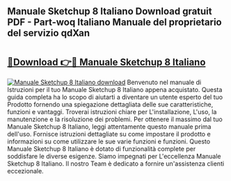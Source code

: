 ## Manuale Sketchup 8 Italiano Download gratuit PDF - Part-woq Italiano Manuale del proprietario del servizio qdXan

# <h2><a href="http://dfecf2.blite.top/?on=Manuale+Sketchup+8+Italiano">🔗Download 👉🔴 Manuale Sketchup 8 Italiano</a></h2>

[![Manuale Sketchup 8 Italiano download](https://i.imgur.com/lujVjoI.png)](http://dfecf2.blite.top/?on=Manuale+Sketchup+8+Italiano)
Benvenuto nel manuale di Istruzioni per il tuo Manuale Sketchup 8 Italiano appena acquistato. Questa guida completa ha lo scopo di aiutarti a diventare un utente esperto del tuo Prodotto fornendo una spiegazione dettagliata delle sue caratteristiche, funzioni e vantaggi. Troverai istruzioni chiare per L'installazione, L'uso, la manutenzione e la risoluzione dei problemi. Per ottenere il massimo dal tuo Manuale Sketchup 8 Italiano, leggi attentamente questo manuale prima dell'uso. Fornisce istruzioni dettagliate su come impostare il prodotto e informazioni su come utilizzare le sue varie funzioni e funzioni. Questo Manuale Sketchup 8 Italiano è dotato di funzionalità complete per soddisfare le diverse esigenze. Siamo impegnati per L'eccellenza Manuale Sketchup 8 Italiano. Il nostro Team è dedicato a fornire un'assistenza clienti eccezionale.
